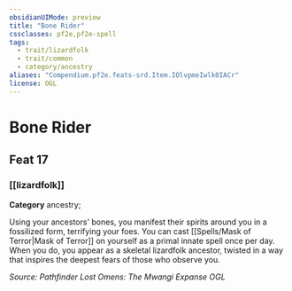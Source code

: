 ```yaml
---
obsidianUIMode: preview
title: "Bone Rider"
cssclasses: pf2e,pf2e-spell
tags:
  - trait/lizardfolk
  - trait/common
  - category/ancestry
aliases: "Compendium.pf2e.feats-srd.Item.IOlvpmeIwlk0IACr"
license: OGL
---
```

# Bone Rider
## Feat 17
### [[lizardfolk]]

**Category** ancestry; 




Using your ancestors' bones, you manifest their spirits around you in a fossilized form, terrifying your foes. You can cast [[Spells/Mask of Terror|Mask of Terror]] on yourself as a primal innate spell once per day. When you do, you appear as a skeletal lizardfolk ancestor, twisted in a way that inspires the deepest fears of those who observe you.

*Source: Pathfinder Lost Omens: The Mwangi Expanse*
*OGL*
